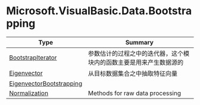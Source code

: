 ﻿
# Microsoft.VisualBasic.Data.Bootstrapping

|Type|Summary|
|----|-------|
|<a href="#" onClick="load('/docs/Microsoft.VisualBasic.Data.Bootstrapping/BootstrapIterator.md')">BootstrapIterator</a>|参数估计的过程之中的迭代器，这个模块内的函数主要是用来产生数据源的|
|<a href="#" onClick="load('/docs/Microsoft.VisualBasic.Data.Bootstrapping/Eigenvector.md')">Eigenvector</a>|从目标数据集合之中抽取特征向量|
|<a href="#" onClick="load('/docs/Microsoft.VisualBasic.Data.Bootstrapping/EigenvectorBootstrapping.md')">EigenvectorBootstrapping</a>||
|<a href="#" onClick="load('/docs/Microsoft.VisualBasic.Data.Bootstrapping/Normalization.md')">Normalization</a>|Methods for raw data processing|

